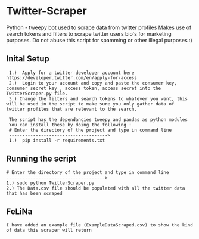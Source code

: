 # Twitter-Scraper
Python - tweepy bot used to scrape data from twitter profiles
Makes use of search tokens and filters to scrape twitter users bio's for marketing purposes.
Do not abuse this script for spamming or other illegal purposes :)

## Inital Setup

     1.)  Apply for a twitter developer account here https://developer.twitter.com/en/apply-for-access
     2.)  Login to your account and copy and paste the consumer key, consumer secret key , access token, access secret into the TwitterScraper.py file.
     3.) Change the filters and search tokens to whatever you want, this will be used in the script to make sure you only gather data of twitter profiles that are relevant to the search.
     
     The script has the dependancies tweepy and pandas as python modules
     You can install these by doing the following : 
     # Enter the directory of the project and type in command line 
     ------------------------------------->
     1.)  pip install -r requirements.txt
    
## Running the script
    # Enter the directory of the project and type in command line
    ------------------------------------->
    1.) sudo python TwitterScraper.py
    2.) The Data.csv file should be populated with all the twitter data that has been scraped

## FeLiNa 
    
    I have added an example file (ExampleDataScraped.csv) to show the kind of data this scraper will return
    
